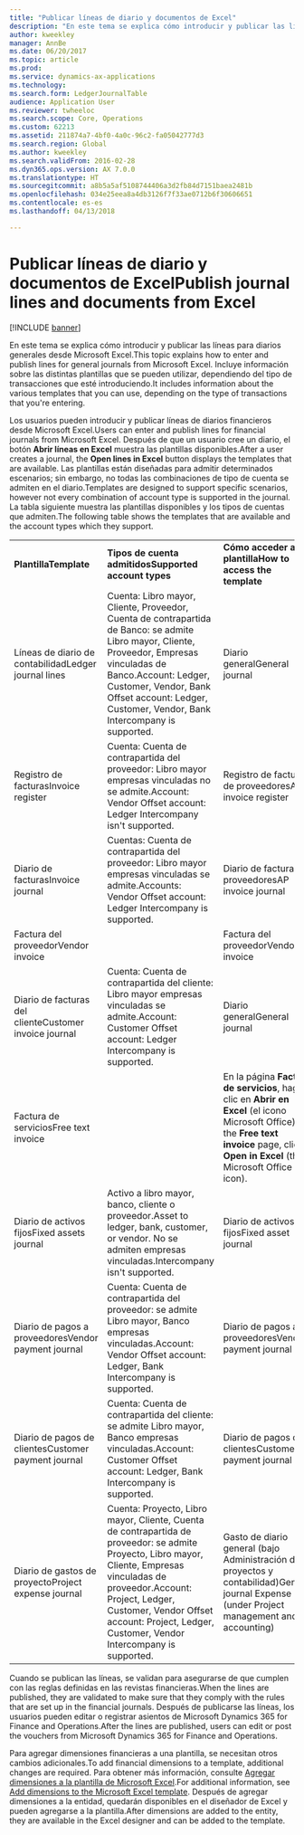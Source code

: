 ```yaml
---
title: "Publicar líneas de diario y documentos de Excel"
description: "En este tema se explica cómo introducir y publicar las líneas para diarios generales desde Microsoft Excel. Incluye información sobre las distintas plantillas que se pueden utilizar, dependiendo del tipo de transacciones que esté introduciendo."
author: kweekley
manager: AnnBe
ms.date: 06/20/2017
ms.topic: article
ms.prod: 
ms.service: dynamics-ax-applications
ms.technology: 
ms.search.form: LedgerJournalTable
audience: Application User
ms.reviewer: twheeloc
ms.search.scope: Core, Operations
ms.custom: 62213
ms.assetid: 211874a7-4bf0-4a0c-96c2-fa05042777d3
ms.search.region: Global
ms.author: kweekley
ms.search.validFrom: 2016-02-28
ms.dyn365.ops.version: AX 7.0.0
ms.translationtype: HT
ms.sourcegitcommit: a8b5a5af5108744406a3d2fb84d7151baea2481b
ms.openlocfilehash: 034e25eea8a4db3126f7f33ae0712b6f30606651
ms.contentlocale: es-es
ms.lasthandoff: 04/13/2018

---
```


# <a name="publish-journal-lines-and-documents-from-excel"></a><span data-ttu-id="10afd-104">Publicar líneas de diario y documentos de Excel</span><span class="sxs-lookup"><span data-stu-id="10afd-104">Publish journal lines and documents from Excel</span></span>

[!INCLUDE [banner](../includes/banner.md)]

<span data-ttu-id="10afd-105">En este tema se explica cómo introducir y publicar las líneas para diarios generales desde Microsoft Excel.</span><span class="sxs-lookup"><span data-stu-id="10afd-105">This topic explains how to enter and publish lines for general journals from Microsoft Excel.</span></span> <span data-ttu-id="10afd-106">Incluye información sobre las distintas plantillas que se pueden utilizar, dependiendo del tipo de transacciones que esté introduciendo.</span><span class="sxs-lookup"><span data-stu-id="10afd-106">It includes information about the various templates that you can use, depending on the type of transactions that you're entering.</span></span>

<span data-ttu-id="10afd-107">Los usuarios pueden introducir y publicar líneas de diarios financieros desde Microsoft Excel.</span><span class="sxs-lookup"><span data-stu-id="10afd-107">Users can enter and publish lines for financial journals from Microsoft Excel.</span></span> <span data-ttu-id="10afd-108">Después de que un usuario cree un diario, el botón **Abrir líneas en Excel** muestra las plantillas disponibles.</span><span class="sxs-lookup"><span data-stu-id="10afd-108">After a user creates a journal, the **Open lines in Excel** button displays the templates that are available.</span></span> <span data-ttu-id="10afd-109">Las plantillas están diseñadas para admitir determinados escenarios; sin embargo, no todas las combinaciones de tipo de cuenta se admiten en el diario.</span><span class="sxs-lookup"><span data-stu-id="10afd-109">Templates are designed to support specific scenarios, however not every combination of account type is supported in the journal.</span></span> <span data-ttu-id="10afd-110">La tabla siguiente muestra las plantillas disponibles y los tipos de cuentas que admiten.</span><span class="sxs-lookup"><span data-stu-id="10afd-110">The following table shows the templates that are available and the account types which they support.</span></span>

|                          |                                                                                                                         |                                                                                         |
|--------------------------|-------------------------------------------------------------------------------------------------------------------------|-----------------------------------------------------------------------------------------|
| <span data-ttu-id="10afd-111">**Plantilla**</span><span class="sxs-lookup"><span data-stu-id="10afd-111">**Template**</span></span>             | <span data-ttu-id="10afd-112">**Tipos de cuenta admitidos**</span><span class="sxs-lookup"><span data-stu-id="10afd-112">**Supported account types**</span></span>                                                                                             | <span data-ttu-id="10afd-113">**Cómo acceder a la plantilla**</span><span class="sxs-lookup"><span data-stu-id="10afd-113">**How to access the template**</span></span>                                                          |
| <span data-ttu-id="10afd-114">Líneas de diario de contabilidad</span><span class="sxs-lookup"><span data-stu-id="10afd-114">Ledger journal lines</span></span>     | <span data-ttu-id="10afd-115">Cuenta: Libro mayor, Cliente, Proveedor, Cuenta de contrapartida de Banco: se admite Libro mayor, Cliente, Proveedor, Empresas vinculadas de Banco.</span><span class="sxs-lookup"><span data-stu-id="10afd-115">Account: Ledger, Customer, Vendor, Bank Offset account: Ledger, Customer, Vendor, Bank Intercompany is supported.</span></span>       | <span data-ttu-id="10afd-116">Diario general</span><span class="sxs-lookup"><span data-stu-id="10afd-116">General journal</span></span>                                                                         |
| <span data-ttu-id="10afd-117">Registro de facturas</span><span class="sxs-lookup"><span data-stu-id="10afd-117">Invoice register</span></span>         | <span data-ttu-id="10afd-118">Cuenta: Cuenta de contrapartida del proveedor: Libro mayor empresas vinculadas no se admite.</span><span class="sxs-lookup"><span data-stu-id="10afd-118">Account: Vendor Offset account: Ledger Intercompany isn't supported.</span></span>                                                    | <span data-ttu-id="10afd-119">Registro de facturas de proveedores</span><span class="sxs-lookup"><span data-stu-id="10afd-119">AP invoice register</span></span>                                                                     |
| <span data-ttu-id="10afd-120">Diario de facturas</span><span class="sxs-lookup"><span data-stu-id="10afd-120">Invoice journal</span></span>          | <span data-ttu-id="10afd-121">Cuentas: Cuenta de contrapartida del proveedor: Libro mayor empresas vinculadas se admite.</span><span class="sxs-lookup"><span data-stu-id="10afd-121">Accounts: Vendor Offset account: Ledger Intercompany is supported.</span></span>                                                      | <span data-ttu-id="10afd-122">Diario de facturas de proveedores</span><span class="sxs-lookup"><span data-stu-id="10afd-122">AP invoice journal</span></span>                                                                      |
| <span data-ttu-id="10afd-123">Factura del proveedor</span><span class="sxs-lookup"><span data-stu-id="10afd-123">Vendor invoice</span></span>           |                                                                                                                         | <span data-ttu-id="10afd-124">Factura del proveedor</span><span class="sxs-lookup"><span data-stu-id="10afd-124">Vendor invoice</span></span>                                                                          |
| <span data-ttu-id="10afd-125">Diario de facturas del cliente</span><span class="sxs-lookup"><span data-stu-id="10afd-125">Customer invoice journal</span></span> | <span data-ttu-id="10afd-126">Cuenta: Cuenta de contrapartida del cliente: Libro mayor empresas vinculadas se admite.</span><span class="sxs-lookup"><span data-stu-id="10afd-126">Account: Customer Offset account: Ledger Intercompany is supported.</span></span>                                                     | <span data-ttu-id="10afd-127">Diario general</span><span class="sxs-lookup"><span data-stu-id="10afd-127">General journal</span></span>                                                                         |
| <span data-ttu-id="10afd-128">Factura de servicios</span><span class="sxs-lookup"><span data-stu-id="10afd-128">Free text invoice</span></span>        |                                                                                                                         | <span data-ttu-id="10afd-129">En la página **Factura de servicios**, haga clic en **Abrir en Excel** (el icono Microsoft Office).</span><span class="sxs-lookup"><span data-stu-id="10afd-129">On the **Free text invoice** page, click **Open in Excel** (the Microsoft Office icon).</span></span> |
| <span data-ttu-id="10afd-130">Diario de activos fijos</span><span class="sxs-lookup"><span data-stu-id="10afd-130">Fixed assets journal</span></span>     | <span data-ttu-id="10afd-131">Activo a libro mayor, banco, cliente o proveedor.</span><span class="sxs-lookup"><span data-stu-id="10afd-131">Asset to ledger, bank, customer, or vendor.</span></span> <span data-ttu-id="10afd-132">No se admiten empresas vinculadas.</span><span class="sxs-lookup"><span data-stu-id="10afd-132">Intercompany isn't supported.</span></span>                                               | <span data-ttu-id="10afd-133">Diario de activos fijos</span><span class="sxs-lookup"><span data-stu-id="10afd-133">Fixed asset journal</span></span>                                                                     |
| <span data-ttu-id="10afd-134">Diario de pagos a proveedores</span><span class="sxs-lookup"><span data-stu-id="10afd-134">Vendor payment journal</span></span>   | <span data-ttu-id="10afd-135">Cuenta: Cuenta de contrapartida del proveedor: se admite Libro mayor, Banco empresas vinculadas.</span><span class="sxs-lookup"><span data-stu-id="10afd-135">Account: Vendor Offset account: Ledger, Bank Intercompany is supported.</span></span>                                                 | <span data-ttu-id="10afd-136">Diario de pagos a proveedores</span><span class="sxs-lookup"><span data-stu-id="10afd-136">Vendor payment journal</span></span>                                                                  |
| <span data-ttu-id="10afd-137">Diario de pagos de clientes</span><span class="sxs-lookup"><span data-stu-id="10afd-137">Customer payment journal</span></span> | <span data-ttu-id="10afd-138">Cuenta: Cuenta de contrapartida del cliente: se admite Libro mayor, Banco empresas vinculadas.</span><span class="sxs-lookup"><span data-stu-id="10afd-138">Account: Customer Offset account: Ledger, Bank Intercompany is supported.</span></span>                                               | <span data-ttu-id="10afd-139">Diario de pagos de clientes</span><span class="sxs-lookup"><span data-stu-id="10afd-139">Customer payment journal</span></span>                                                                |
| <span data-ttu-id="10afd-140">Diario de gastos de proyecto</span><span class="sxs-lookup"><span data-stu-id="10afd-140">Project expense journal</span></span>  | <span data-ttu-id="10afd-141">Cuenta: Proyecto, Libro mayor, Cliente, Cuenta de contrapartida de proveedor: se admite Proyecto, Libro mayor, Cliente, Empresas vinculadas de proveedor.</span><span class="sxs-lookup"><span data-stu-id="10afd-141">Account: Project, Ledger, Customer, Vendor Offset account: Project, Ledger, Customer, Vendor Intercompany is supported.</span></span> | <span data-ttu-id="10afd-142">Gasto de diario general (bajo Administración de proyectos y contabilidad)</span><span class="sxs-lookup"><span data-stu-id="10afd-142">General journal Expense (under Project management and accounting)</span></span>                       |

<span data-ttu-id="10afd-143">Cuando se publican las líneas, se validan para asegurarse de que cumplen con las reglas definidas en las revistas financieras.</span><span class="sxs-lookup"><span data-stu-id="10afd-143">When the lines are published, they are validated to make sure that they comply with the rules that are set up in the financial journals.</span></span> <span data-ttu-id="10afd-144">Después de publicarse las líneas, los usuarios pueden editar o registrar asientos de Microsoft Dynamics 365 for Finance and Operations.</span><span class="sxs-lookup"><span data-stu-id="10afd-144">After the lines are published, users can edit or post the vouchers from Microsoft Dynamics 365 for Finance and Operations.</span></span> 

<span data-ttu-id="10afd-145">Para agregar dimensiones financieras a una plantilla, se necesitan otros cambios adicionales.</span><span class="sxs-lookup"><span data-stu-id="10afd-145">To add financial dimensions to a template, additional changes are required.</span></span> <span data-ttu-id="10afd-146">Para obtener más información, consulte [Agregar dimensiones a la plantilla de Microsoft Excel](../../dev-itpro/financial/add-dimensions-excel-templates.md).</span><span class="sxs-lookup"><span data-stu-id="10afd-146">For additional information, see [Add dimensions to the Microsoft Excel template](../../dev-itpro/financial/add-dimensions-excel-templates.md).</span></span> <span data-ttu-id="10afd-147">Después de agregar dimensiones a la entidad, quedarán disponibles en el diseñador de Excel y pueden agregarse a la plantilla.</span><span class="sxs-lookup"><span data-stu-id="10afd-147">After dimensions are added to the entity, they are available in the Excel designer and can be added to the template.</span></span>






